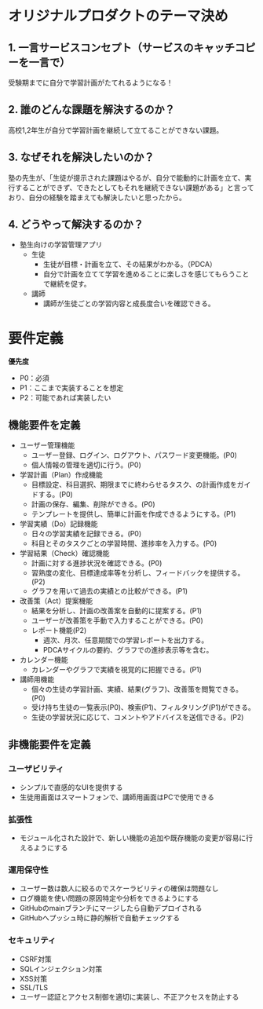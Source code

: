 # オリジナルプロダクトのテーマ決め

## **1. 一言サービスコンセプト（サービスのキャッチコピーを一言で）**

受験期までに自分で学習計画がたてれるようになる！

## **2. 誰のどんな課題を解決するのか？**

高校1,2年生が自分で学習計画を継続して立てることができない課題。

## **3. なぜそれを解決したいのか？**

塾の先生が、「生徒が提示された課題はやるが、自分で能動的に計画を立て、実行することができず、できたとしてもそれを継続できない課題がある」と言っており、自分の経験を踏まえても解決したいと思ったから。

## **4. どうやって解決するのか？**

- 塾生向けの学習管理アプリ
    - 生徒
        - 生徒が目標・計画を立て、その結果がわかる。（PDCA）
        - 自分で計画を立てて学習を進めることに楽しさを感じてもらうことで継続を促す。
    - 講師
        - 講師が生徒ごとの学習内容と成長度合いを確認できる。

# 要件定義

**優先度**

- P0：必須
- P1：ここまで実装することを想定
- P2：可能であれば実装したい

## 機能要件を定義

- ユーザー管理機能
    - ユーザー登録、ログイン、ログアウト、パスワード変更機能。(P0)
    - 個人情報の管理を適切に行う。(P0)
- 学習計画（Plan）作成機能
    - 目標設定、科目選択、期限までに終わらせるタスク、の計画作成をガイドする。(P0)
    - 計画の保存、編集、削除ができる。(P0)
    - テンプレートを提供し、簡単に計画を作成できるようにする。(P1)
- 学習実績（Do）記録機能
    - 日々の学習実績を記録できる。(P0)
    - 科目とそのタスクごとの学習時間、進捗率を入力する。(P0)
- 学習結果（Check）確認機能
    - 計画に対する進捗状況を確認できる。(P0)
    - 習熟度の変化、目標達成率等を分析し、フィードバックを提供する。(P2)
    - グラフを用いて過去の実績との比較ができる。(P1)
- 改善策（Act）提案機能
    - 結果を分析し、計画の改善案を自動的に提案する。(P1)
    - ユーザーが改善策を手動で入力することができる。(P0)
    - レポート機能(P2)
        - 週次、月次、任意期間での学習レポートを出力する。
        - PDCAサイクルの要約、グラフでの進捗表示等を含む。
- カレンダー機能
  - カレンダーやグラフで実績を視覚的に把握できる。(P1)
- 講師用機能
    - 個々の生徒の学習計画、実績、結果(グラフ)、改善策を閲覧できる。(P0)
    - 受け持ち生徒の一覧表示(P0)、検索(P1)、フィルタリング(P1)ができる。
    - 生徒の学習状況に応じて、コメントやアドバイスを送信できる。(P2)
## 非機能要件を定義

### ユーザビリティ

- シンプルで直感的なUIを提供する
- 生徒用画面はスマートフォンで、講師用画面はPCで使用できる

### 拡張性

- モジュール化された設計で、新しい機能の追加や既存機能の変更が容易に行えるようにする

### 運用保守性

- ユーザー数は数人に絞るのでスケーラビリティの確保は問題なし
- ログ機能を使い問題の原因特定や分析をできるようにする
- GitHubのmainブランチにマージしたら自動デプロイされる
- GitHubへプッシュ時に静的解析で自動チェックする

### セキュリティ

- CSRF対策
- SQLインジェクション対策
- XSS対策
- SSL/TLS
- ユーザー認証とアクセス制御を適切に実装し、不正アクセスを防止する
